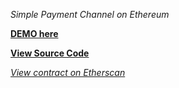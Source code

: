 *Simple Payment Channel on Ethereum*

**[DEMO here](https://ziweidream.github.io/simple-payment-channel-ethereum/)**

**[View Source Code](https://github.com/ziweidream/simple-payment-channel)**

*[View contract on Etherscan](https://rinkeby.etherscan.io/address/0x097ad6f78bb483fe2d45b19e1560731e9a465547)*
